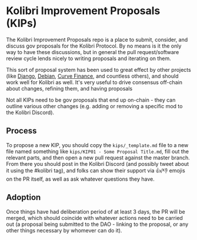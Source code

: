 # Kolibri Improvement Proposals (KIPs)

The Kolibri Improvement Proposals repo is a place to submit, consider, and discuss gov proposals for the Kolibri Protocol. By no means is it the only way to have these discussions, but in general the pull request/software review cycle lends nicely to writing proposals and iterating on them.

This sort of proposal system has been used to great effect by other projects (like [Django](https://github.com/django/deps), [Debian](https://dep-team.pages.debian.net/), [Curve Finance](https://resources.curve.fi/guides/voting/creating-a-dao-proposal#creating-your-proposal), and countless others), and should work well for Kolibri as well. It's very useful to drive consensus off-chain about changes, refining them, and having proposals 

Not all KIPs need to be gov proposals that end up on-chain - they can outline various other changes (e.g. adding or removing a specific mod to the Kolibri Discord). 

## Process

To propose a new KIP, you should copy the `kips/_template.md` file to a new file named something like `kips/KIP01 - Some Proposal Title.md`, fill out the relevant parts, and then open a new pull request against the master branch. From there you should post in the Kolibri Discord (and possibly tweet about it using the #kolibri tag), and folks can show their support via 👍/👎 emojis on the PR itself, as well as ask whatever questions they have.

## Adoption

Once things have had deliberation period of at least 3 days, the PR will be merged, which should coincide with whatever actions need to be carried out (a proposal being submitted to the DAO - linking to the proposal, or any other things necessary by whomever can do it).
